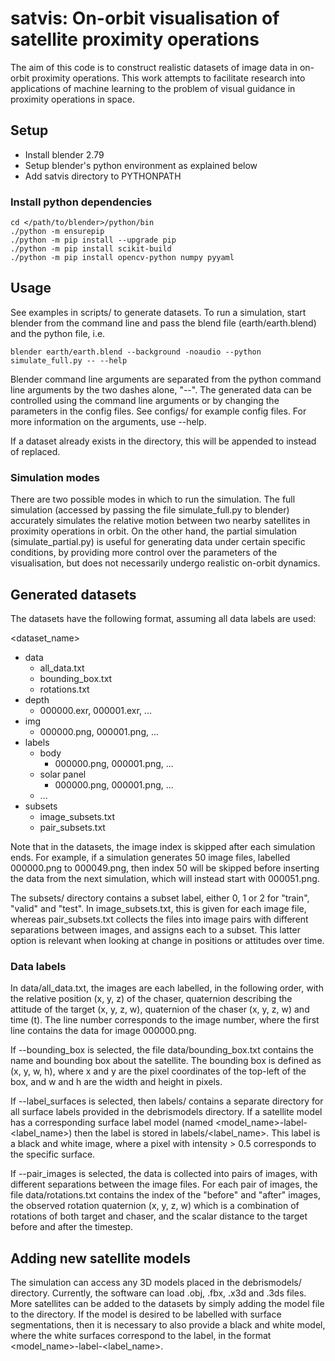 # satvis: On-orbit visualisation of satellite proximity operations
The aim of this code is to construct realistic datasets of image data in on-orbit proximity operations. This work attempts to facilitate research into applications of machine learning to the problem of visual guidance in proximity operations in space.

## Setup
- Install blender 2.79
- Setup blender's python environment as explained below
- Add satvis directory to PYTHONPATH

### Install python dependencies
```
cd </path/to/blender>/python/bin
./python -m ensurepip
./python -m pip install --upgrade pip
./python -m pip install scikit-build
./python -m pip install opencv-python numpy pyyaml
```

## Usage
See examples in scripts/ to generate datasets.
To run a simulation, start blender from the command line and pass the blend file (earth/earth.blend) and the python file, i.e.
```
blender earth/earth.blend --background -noaudio --python simulate_full.py -- --help
```
Blender command line arguments are separated from the python command line arguments by the two dashes alone, "--".
The generated data can be controlled using the command line arguments or by changing the parameters in the config files.
See configs/ for example config files.
For more information on the arguments, use --help.

If a dataset already exists in the directory, this will be appended to instead of replaced.

### Simulation modes
There are two possible modes in which to run the simulation. The full simulation (accessed by passing the file simulate_full.py to blender) accurately simulates the relative motion between two nearby satellites in proximity operations in orbit. On the other hand, the partial simulation (simulate_partial.py) is useful for generating data under certain specific conditions, by providing more control over the parameters of the visualisation, but does not necessarily undergo realistic on-orbit dynamics.

## Generated datasets
The datasets have the following format, assuming all data labels are used:

<dataset_name>
- data
  - all_data.txt
  - bounding_box.txt
  - rotations.txt
- depth
  - 000000.exr, 000001.exr, ...
- img
  - 000000.png, 000001.png, ...
- labels
  - body
    - 000000.png, 000001.png, ...
  - solar panel
    - 000000.png, 000001.png, ...
  - ...
- subsets
  - image_subsets.txt
  - pair_subsets.txt

Note that in the datasets, the image index is skipped after each simulation ends. For example, if a simulation generates 50 image files, labelled 000000.png to 000049.png, then index 50 will be skipped before inserting the data from the next simulation, which will instead start with 000051.png.

The subsets/ directory contains a subset label, either 0, 1 or 2 for "train", "valid" and "test". In image_subsets.txt, this is given for each image file, whereas pair_subsets.txt collects the files into image pairs with different separations between images, and assigns each to a subset. This latter option is relevant when looking at change in positions or attitudes over time.

### Data labels
In data/all_data.txt, the images are each labelled, in the following order, with the relative position (x, y, z) of the chaser, quaternion describing the attitude of the target (x, y, z, w), quaternion of the chaser (x, y, z, w) and time (t). The line number corresponds to the image number, where the first line contains the data for image 000000.png.

If --bounding_box is selected, the file data/bounding_box.txt contains the name and bounding box about the satellite. The bounding box is defined as (x, y, w, h), where x and y are the pixel coordinates of the top-left of the box, and w and h are the width and height in pixels.

If --label_surfaces is selected, then labels/ contains a separate directory for all surface labels provided in the debrismodels directory. If a satellite model has a corresponding surface label model (named <model_name>-label-<label_name>) then the label is stored in labels/<label_name>. This label is a black and white image, where a pixel with intensity > 0.5 corresponds to the specific surface.

If --pair_images is selected, the data is collected into pairs of images, with different separations between the image files. For each pair of images, the file data/rotations.txt contains the index of the "before" and "after" images, the observed rotation quaternion (x, y, z, w) which is a combination of rotations of both target and chaser, and the scalar distance to the target before and after the timestep.

## Adding new satellite models
The simulation can access any 3D models placed in the debrismodels/ directory. Currently, the software can load .obj, .fbx, .x3d and .3ds files. More satellites can be added to the datasets by simply adding the model file to the directory. If the model is desired to be labelled with surface segmentations, then it is necessary to also provide a black and white model, where the white surfaces correspond to the label, in the format <model_name>-label-<label_name>.

